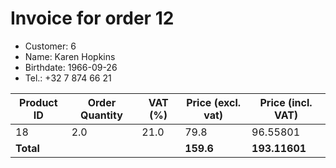 # Invoice for order 12

- Customer: 6
- Name: Karen Hopkins
- Birthdate: 1966-09-26
- Tel.: +32 7 874 66 21

| Product ID | Order Quantity | VAT (%) | Price (excl. vat) | Price (incl. VAT) |
|------------|----------------|---------|-------------------|-------------------|
| 18 | 2.0 | 21.0 | 79.8 | 96.55801 |
| **Total** |                 |         | **159.6**| **193.11601** |


